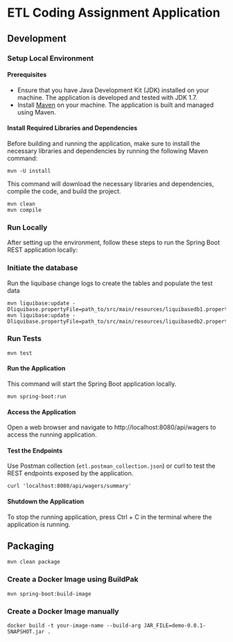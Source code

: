 # ETL Coding Assignment Application

## Development

### Setup Local Environment

#### Prerequisites
- Ensure that you have Java Development Kit (JDK) installed on your machine. The application is developed and tested with JDK 1.7.
- Install [Maven](https://maven.apache.org/install.html) on your machine. The application is built and managed using Maven.

#### Install Required Libraries and Dependencies
Before building and running the application, make sure to install the necessary libraries and dependencies by running the following Maven command:
```
mvn -U install
```

This command will download the necessary libraries and dependencies, compile the code, and build the project.
```
mvn clean 
mvn compile
```

### Run Locally
After setting up the environment, follow these steps to run the Spring Boot REST application locally:

### Initiate the database
Run the liquibase change logs to create the tables and populate the test data
```
mvn liquibase:update -Dliquibase.propertyFile=path_to/src/main/resources/liquibasedb1.properties
mvn liquibase:update -Dliquibase.propertyFile=path_to/src/main/resources/liquibasedb2.properties
```

### Run Tests
```
mvn test
```

#### Run the Application
This command will start the Spring Boot application locally.
```
mvn spring-boot:run
```

#### Access the Application
Open a web browser and navigate to http://localhost:8080/api/wagers to access the running application.

#### Test the Endpoints
Use Postman collection (`etl.postman_collection.json`) or curl to test the REST endpoints exposed by the application.

```
curl 'localhost:8080/api/wagers/summary'
```

#### Shutdown the Application
To stop the running application, press Ctrl + C in the terminal where the application is running.

## Packaging

```
mvn clean package
```

### Create a Docker Image using BuildPak
```
mvn spring-boot:build-image

```

### Create a Docker Image manually
```
docker build -t your-image-name --build-arg JAR_FILE=demo-0.0.1-SNAPSHOT.jar .

```


